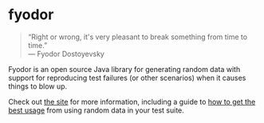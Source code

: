 fyodor
======

> “Right or wrong, it's very pleasant to break something from time to time.”   
> ― Fyodor Dostoyevsky

Fyodor is an open source Java library for generating random data with support for reproducing
test failures (or other scenarios) when it causes things to blow up.
 
Check out [the site](http://ianesling.github.io/fyodor) for more information, including
a guide to [how to get the best usage](http://ianesling.github.io/fyodor/random-generators) 
from using random data in your test suite.